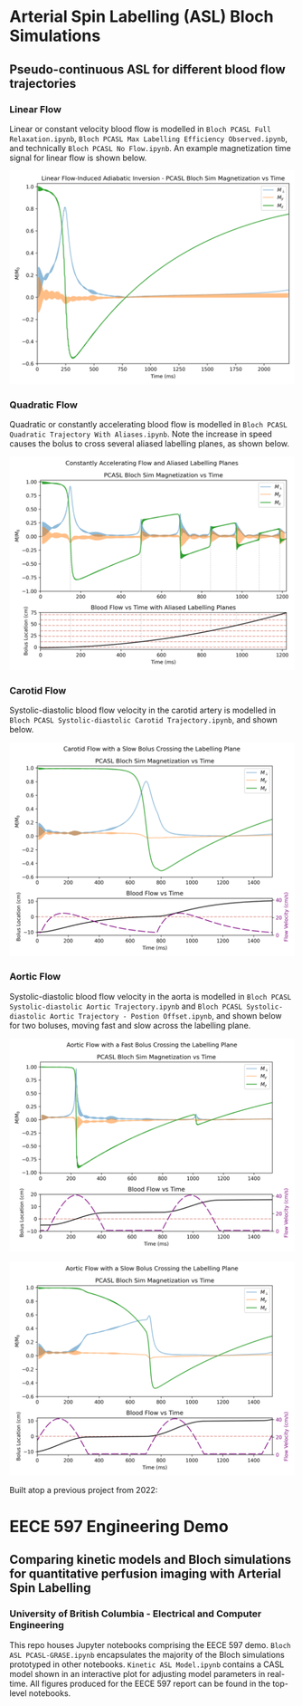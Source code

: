 # Arterial Spin Labelling (ASL) Bloch Simulations

## Pseudo-continuous ASL for different blood flow trajectories

### Linear Flow

Linear or constant velocity blood flow is modelled in `Bloch PCASL Full Relaxation.ipynb`, `Bloch PCASL Max Labelling Efficiency Observed.ipynb`, and technically `Bloch PCASL No Flow.ipynb`. An example magnetization time signal for linear flow is shown below.

![Linear Flow-Induced Adiabatic Inversion - PCASL Bloch Sim Magnetization vs Time](./poster_figures/Linear%20Flow-Induced%20Adiabatic%20Inversion%20-%20PCASL%20Bloch%20Sim%20Magnetization%20vs%20Time.png "Linear Flow-Induced Adiabatic Inversion - PCASL Bloch Sim Magnetization vs Time")

### Quadratic Flow

Quadratic or constantly accelerating blood flow is modelled in `Bloch PCASL Quadratic Trajectory With Aliases.ipynb`. Note the increase in speed causes the bolus to cross several aliased labelling planes, as shown below.

![Constantly Accelerating Flow and Aliased Labelling Planes](./poster_figures/Constantly%20Accelerating%20Flow%20and%20Aliased%20Labelling%20Planes.png "Constantly Accelerating Flow and Aliased Labelling Planes")

### Carotid Flow

Systolic-diastolic blood flow velocity in the carotid artery is modelled in `Bloch PCASL Systolic-diastolic Carotid Trajectory.ipynb`, and shown below.

![Carotid Flow with a Slow Bolus Crossing the Labelling Plane](./poster_figures/Carotid%20Flow%20with%20a%20Slow%20Bolus%20Crossing%20the%20Labelling%20Plane.png "Carotid Flow with a Slow Bolus Crossing the Labelling Plane")

### Aortic Flow

Systolic-diastolic blood flow velocity in the aorta is modelled in `Bloch PCASL Systolic-diastolic Aortic Trajectory.ipynb` and `Bloch PCASL Systolic-diastolic Aortic Trajectory - Postion Offset.ipynb`, and shown below for two boluses, moving fast and slow across the labelling plane.

![Aortic Flow with a Fast Bolus Crossing the Labelling Plane](./poster_figures/Aortic%20Flow%20with%20a%20Fast%20Bolus%20Crossing%20the%20Labelling%20Plane.png "Aortic Flow with a Fast Bolus Crossing the Labelling Plane")

![Aortic Flow with a Slow Bolus Crossing the Labelling Plane](./poster_figures/Aortic%20Flow%20with%20a%20Slow%20Bolus%20Crossing%20the%20Labelling%20Plane.png "Aortic Flow with a Slow Bolus Crossing the Labelling Plane")

Built atop a previous project from 2022:

# EECE 597 Engineering Demo

## Comparing kinetic models and Bloch simulations for quantitative perfusion imaging with Arterial Spin Labelling

### University of British Columbia - Electrical and Computer Engineering

This repo houses Jupyter notebooks comprising the EECE 597 demo. `Bloch ASL PCASL-GRASE.ipynb` encapsulates the majority of the Bloch simulations prototyped in other notebooks. `Kinetic ASL Model.ipynb` contains a CASL model shown in an interactive plot for adjusting model parameters in real-time. All figures produced for the EECE 597 report can be found in the top-level notebooks.

